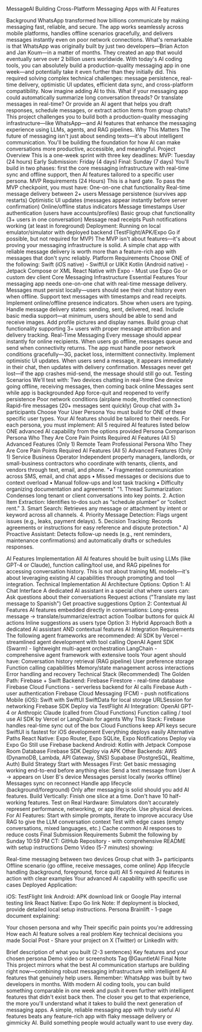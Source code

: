 MessageAI
Building Cross-Platform Messaging Apps with AI Features

Background
WhatsApp transformed how billions communicate by making messaging fast, reliable, and secure. The app works seamlessly across mobile platforms, handles offline scenarios gracefully, and delivers messages instantly even on poor network connections.
What's remarkable is that WhatsApp was originally built by just two developers—Brian Acton and Jan Koum—in a matter of months. They created an app that would eventually serve over 2 billion users worldwide. With today's AI coding tools, you can absolutely build a production-quality messaging app in one week—and potentially take it even further than they initially did.
This required solving complex technical challenges: message persistence, real-time delivery, optimistic UI updates, efficient data sync, and cross-platform compatibility.
Now imagine adding AI to this. What if your messaging app could automatically summarize long conversation threads? Or translate messages in real-time? Or provide an AI agent that helps you draft responses, schedule messages, or extract action items from group chats?
This project challenges you to build both a production-quality messaging infrastructure—like WhatsApp—and AI features that enhance the messaging experience using LLMs, agents, and RAG pipelines.
Why This Matters
The future of messaging isn't just about sending texts—it's about intelligent communication. You'll be building the foundation for how AI can make conversations more productive, accessible, and meaningful.
Project Overview
This is a one-week sprint with three key deadlines:
MVP: Tuesday (24 hours)
Early Submission: Friday (4 days)
Final: Sunday (7 days)
You'll build in two phases: first the core messaging infrastructure with real-time sync and offline support, then AI features tailored to a specific user persona.
MVP Requirements (24 Hours)
This is a hard gate. To pass the MVP checkpoint, you must have:
One-on-one chat functionality
Real-time message delivery between 2+ users
Message persistence (survives app restarts)
Optimistic UI updates (messages appear instantly before server confirmation)
Online/offline status indicators
Message timestamps
User authentication (users have accounts/profiles)
Basic group chat functionality (3+ users in one conversation)
Message read receipts
Push notifications working (at least in foreground)
Deployment: Running on local emulator/simulator with deployed backend (TestFlight/APK/Expo Go if possible, but not required for MVP)
The MVP isn't about features—it's about proving your messaging infrastructure is solid. A simple chat app with reliable message delivery is worth more than a feature-rich app with messages that don't sync reliably.
Platform Requirements
Choose ONE of the following:
Swift (iOS native) - SwiftUI or UIKit
Kotlin (Android native) - Jetpack Compose or XML
React Native with Expo - Must use Expo Go or custom dev client
Core Messaging Infrastructure
Essential Features
Your messaging app needs one-on-one chat with real-time message delivery. Messages must persist locally—users should see their chat history even when offline. Support text messages with timestamps and read receipts.
Implement online/offline presence indicators. Show when users are typing. Handle message delivery states: sending, sent, delivered, read.
Include basic media support—at minimum, users should be able to send and receive images. Add profile pictures and display names.
Build group chat functionality supporting 3+ users with proper message attribution and delivery tracking.
Real-Time Messaging
Every message should appear instantly for online recipients. When users go offline, messages queue and send when connectivity returns. The app must handle poor network conditions gracefully—3G, packet loss, intermittent connectivity.
Implement optimistic UI updates. When users send a message, it appears immediately in their chat, then updates with delivery confirmation. Messages never get lost—if the app crashes mid-send, the message should still go out.
Testing Scenarios
We'll test with:
Two devices chatting in real-time
One device going offline, receiving messages, then coming back online
Messages sent while app is backgrounded
App force-quit and reopened to verify persistence
Poor network conditions (airplane mode, throttled connection)
Rapid-fire messages (20+ messages sent quickly)
Group chat with 3+ participants
Choose Your User Persona
You must build for ONE of these specific user types. Your AI features should be tailored to their needs.
For each persona, you must implement:
All 5 required AI features listed below
ONE advanced AI capability from the options provided
Persona Comparison
Persona
Who They Are
Core Pain Points
Required AI Features (All 5)
Advanced Features (Only 1)
Remote Team Professional
Persona	Who They Are	Core Pain Points	Required AI Features (All 5)	Advanced Features (Only 1)
Service Business Operator	Independent property managers, landlords, or small-business contractors who coordinate with tenants, clients, and vendors through text, email, and phone.	"• Fragmented communication across SMS, email, and chat apps 
• Missed messages or decisions due to context overload 
• Manual follow-ups and lost task tracking 
• Difficulty organizing documentation and agreements"	"1. Thread Summarization: Condenses long tenant or client conversations into key points.
2. Action Item Extraction: Identifies to-dos such as “schedule plumber” or “collect rent.”
3. Smart Search: Retrieves any message or attachment by intent or keyword across all channels.
4. Priority Message Detection: Flags urgent issues (e.g., leaks, payment delays).
5. Decision Tracking: Records agreements or instructions for easy reference and dispute protection."	A) Proactive Assistant: Detects follow-up needs (e.g., rent reminders, maintenance confirmations) and automatically drafts or schedules responses.



AI Features Implementation
All AI features should be built using LLMs (like GPT-4 or Claude), function calling/tool use, and RAG pipelines for accessing conversation history. This is not about training ML models—it's about leveraging existing AI capabilities through prompting and tool integration.
Technical Implementation
AI Architecture Options:
Option 1: AI Chat Interface A dedicated AI assistant in a special chat where users can:
Ask questions about their conversations
Request actions ("Translate my last message to Spanish")
Get proactive suggestions
Option 2: Contextual AI Features AI features embedded directly in conversations:
Long-press message → translate/summarize/extract action
Toolbar buttons for quick AI actions
Inline suggestions as users type
Option 3: Hybrid Approach Both a dedicated AI assistant AND contextual features
AI Integration Requirements
The following agent frameworks are recommended:
AI SDK by Vercel - streamlined agent development with tool calling
OpenAI Agent SDK (Swarm) - lightweight multi-agent orchestration
LangChain - comprehensive agent framework with extensive tools
Your agent should have:
Conversation history retrieval (RAG pipeline)
User preference storage
Function calling capabilities
Memory/state management across interactions
Error handling and recovery
Technical Stack (Recommended)
The Golden Path: Firebase + Swift
Backend:
Firebase Firestore - real-time database
Firebase Cloud Functions - serverless backend for AI calls
Firebase Auth - user authentication
Firebase Cloud Messaging (FCM) - push notifications
Mobile (iOS):
Swift with SwiftUI
SwiftData for local storage
URLSession for networking
Firebase SDK
Deploy via TestFlight
AI Integration:
OpenAI GPT-4 or Anthropic Claude (called from Cloud Functions)
Function calling / tool use
AI SDK by Vercel or LangChain for agents
Why This Stack:
Firebase handles real-time sync out of the box
Cloud Functions keep API keys secure
SwiftUI is fastest for iOS development
Everything deploys easily
Alternative Paths
React Native:
Expo Router, Expo SQLite, Expo Notifications
Deploy via Expo Go
Still use Firebase backend
Android:
Kotlin with Jetpack Compose
Room Database
Firebase SDK
Deploy via APK
Other Backends:
AWS (DynamoDB, Lambda, API Gateway, SNS)
Supabase (PostgreSQL, Realtime, Auth)
Build Strategy
Start with Messages First: Get basic messaging working end-to-end before anything else:
Send a text message from User A → appears on User B's device
Messages persist locally (works offline)
Messages sync on reconnect
Handle app lifecycle (background/foreground)
Only after messaging is solid should you add AI features.
Build Vertically: Finish one slice at a time. Don't have 10 half-working features.
Test on Real Hardware: Simulators don't accurately represent performance, networking, or app lifecycle. Use physical devices.
For AI Features:
Start with simple prompts, iterate to improve accuracy
Use RAG to give the LLM conversation context
Test with edge cases (empty conversations, mixed languages, etc.)
Cache common AI responses to reduce costs
Final Submission Requirements
Submit the following by Sunday 10:59 PM CT:
GitHub Repository - with comprehensive README with setup instructions
Demo Video (5-7 minutes) showing:


Real-time messaging between two devices
Group chat with 3+ participants
Offline scenario (go offline, receive messages, come online)
App lifecycle handling (background, foreground, force quit)
All 5 required AI features in action with clear examples
Your advanced AI capability with specific use cases
Deployed Application:


iOS: TestFlight link
Android: APK download link or Google Play internal testing link
React Native: Expo Go link
Note: If deployment is blocked, provide detailed local setup instructions.
Persona Brainlift  - 1-page document explaining:


Your chosen persona and why
Their specific pain points you're addressing
How each AI feature solves a real problem
Key technical decisions you made
Social Post - Share your project on X (Twitter) or LinkedIn with:


Brief description of what you built (2-3 sentences)
Key features and your chosen persona
Demo video or screenshots
Tag @GauntletAI
Final Note
This project mirrors what the best AI communication startups are building right now—combining robust messaging infrastructure with intelligent AI features that genuinely help users.
Remember: WhatsApp was built by two developers in months. With modern AI coding tools, you can build something comparable in one week and push it even further with intelligent features that didn't exist back then.
The closer you get to that experience, the more you'll understand what it takes to build the next generation of messaging apps.
A simple, reliable messaging app with truly useful AI features beats any feature-rich app with flaky message delivery or gimmicky AI.
Build something people would actually want to use every day.

